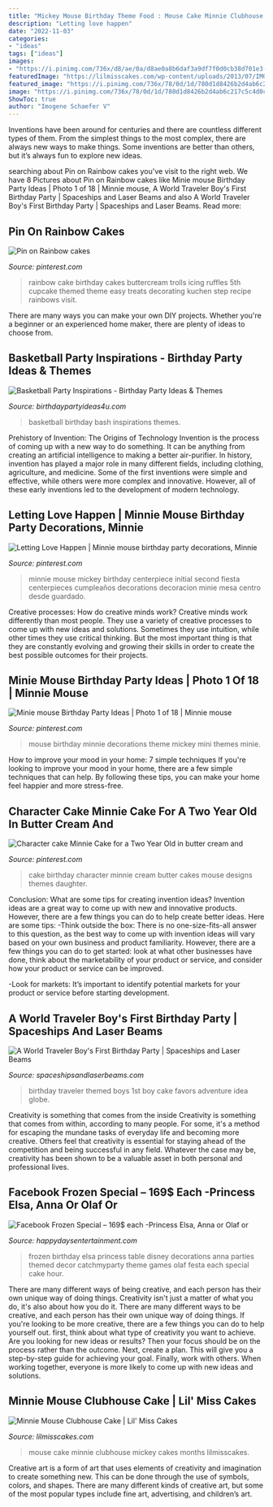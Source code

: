 ```yaml
---
title: "Mickey Mouse Birthday Theme Food : Mouse Cake Minnie Clubhouse Mickey Cakes Months Lilmisscakes"
description: "Letting love happen"
date: "2022-11-03"
categories:
- "ideas"
tags: ["ideas"]
images:
- "https://i.pinimg.com/736x/d8/ae/0a/d8ae0a8b6daf3a9df7f0d0cb38d701e3--minnie-cake-minnie-mouse.jpg"
featuredImage: "https://lilmisscakes.com/wp-content/uploads/2013/07/IMG_2117-crop.jpg"
featured_image: "https://i.pinimg.com/736x/78/0d/1d/780d1d8426b2d4ab6c217c5c4d0cfa59.jpg"
image: "https://i.pinimg.com/736x/78/0d/1d/780d1d8426b2d4ab6c217c5c4d0cfa59.jpg"
ShowToc: true
author: "Imogene Schaefer V"
---
```



Inventions have been around for centuries and there are countless different types of them. From the simplest things to the most complex, there are always new ways to make things. Some inventions are better than others, but it’s always fun to explore new ideas.

	

		
searching about Pin on Rainbow cakes you've visit to the right web. We have 8 Pictures about Pin on Rainbow cakes like Minie mouse Birthday Party Ideas | Photo 1 of 18 | Minnie mouse, A World Traveler Boy&#039;s First Birthday Party | Spaceships and Laser Beams and also A World Traveler Boy&#039;s First Birthday Party | Spaceships and Laser Beams. Read more:
		
    
## Pin On Rainbow Cakes

<img loading=lazy src="https://i.pinimg.com/736x/78/0d/1d/780d1d8426b2d4ab6c217c5c4d0cfa59.jpg" onerror="this.onerror=null;this.src='https://tse1.mm.bing.net/th?id=OIP.oXXrEwR30O_BShaE06oeTAHaLD&amp;pid=15.1';" alt="Pin on Rainbow cakes">

_Source: pinterest.com_

>rainbow cake birthday cakes buttercream trolls icing ruffles 5th cupcake themed theme easy treats decorating kuchen step recipe rainbows visit. 

	

There are many ways you can make your own DIY projects. Whether you're a beginner or an experienced home maker, there are plenty of ideas to choose from.

    
## Basketball Party Inspirations - Birthday Party Ideas &amp; Themes

<img loading=lazy src="http://www.birthdaypartyideas4u.com/wp-content/uploads/2017/12/Basketball-Birthday-Bash.png" onerror="this.onerror=null;this.src='https://tse1.mm.bing.net/th?id=OIP.pKQQK4RlMnPDoQW2mUGP0gHaLZ&amp;pid=15.1';" alt="Basketball Party Inspirations - Birthday Party Ideas &amp; Themes">

_Source: birthdaypartyideas4u.com_

>basketball birthday bash inspirations themes. 

	

Prehistory of Invention: The Origins of Technology
Invention is the process of coming up with a new way to do something. It can be anything from creating an artificial intelligence to making a better air-purifier. In history, invention has played a major role in many different fields, including clothing, agriculture, and medicine. Some of the first inventions were simple and effective, while others were more complex and innovative. However, all of these early inventions led to the development of modern technology.

    
## Letting Love Happen | Minnie Mouse Birthday Party Decorations, Minnie

<img loading=lazy src="https://i.pinimg.com/736x/d0/de/b7/d0deb73b1c15d9fc4ac2cc05c4244593.jpg" onerror="this.onerror=null;this.src='https://tse1.mm.bing.net/th?id=OIP.7xDhaCUJzVyNan5S70TT-gHaNK&amp;pid=15.1';" alt="Letting Love Happen | Minnie mouse birthday party decorations, Minnie">

_Source: pinterest.com_

>minnie mouse mickey birthday centerpiece initial second fiesta centerpieces cumpleaños decorations decoracion minie mesa centro desde guardado. 

	

Creative processes: How do creative minds work?
Creative minds work differently than most people. They use a variety of creative processes to come up with new ideas and solutions. Sometimes they use intuition, while other times they use critical thinking. But the most important thing is that they are constantly evolving and growing their skills in order to create the best possible outcomes for their projects.

    
## Minie Mouse Birthday Party Ideas | Photo 1 Of 18 | Minnie Mouse

<img loading=lazy src="https://i.pinimg.com/736x/9b/61/79/9b6179b82f3f72764649f6a7bb7388c6.jpg" onerror="this.onerror=null;this.src='https://tse1.mm.bing.net/th?id=OIP.beA0EcYmnV-du74KeBQm-QHaJ3&amp;pid=15.1';" alt="Minie mouse Birthday Party Ideas | Photo 1 of 18 | Minnie mouse">

_Source: pinterest.com_

>mouse birthday minnie decorations theme mickey mini themes minie. 

	

How to improve your mood in your home: 7 simple techniques
If you're looking to improve your mood in your home, there are a few simple techniques that can help. By following these tips, you can make your home feel happier and more stress-free.

    
## Character Cake Minnie Cake For A Two Year Old In Butter Cream And

<img loading=lazy src="https://i.pinimg.com/736x/d8/ae/0a/d8ae0a8b6daf3a9df7f0d0cb38d701e3--minnie-cake-minnie-mouse.jpg" onerror="this.onerror=null;this.src='https://tse4.mm.bing.net/th?id=OIP.8YK7UxogWi4Zr3-Slr6iKwHaLR&amp;pid=15.1';" alt="Character cake Minnie Cake for a Two Year Old in butter cream and">

_Source: pinterest.com_

>cake birthday character minnie cream butter cakes mouse designs themes daughter. 

	

Conclusion: What are some tips for creating invention ideas?
Invention ideas are a great way to come up with new and innovative products. However, there are a few things you can do to help create better ideas. Here are some tips:
-Think outside the box: There is no one-size-fits-all answer to this question, as the best way to come up with invention ideas will vary based on your own business and product familiarity. However, there are a few things you can do to get started: look at what other businesses have done, think about the marketability of your product or service, and consider how your product or service can be improved.

-Look for markets: It’s important to identify potential markets for your product or service before starting development.

    
## A World Traveler Boy&#039;s First Birthday Party | Spaceships And Laser Beams

<img loading=lazy src="https://spaceshipsandlaserbeams.com/wp-content/uploads/2015/09/boys-themed-world-traveler-first-birthday-party-ideas.jpg" onerror="this.onerror=null;this.src='https://tse1.mm.bing.net/th?id=OIP.0ylEFr6p6HHRRyUEcMe_7QHaLG&amp;pid=15.1';" alt="A World Traveler Boy&#039;s First Birthday Party | Spaceships and Laser Beams">

_Source: spaceshipsandlaserbeams.com_

>birthday traveler themed boys 1st boy cake favors adventure idea globe. 

	

Creativity is something that comes from the inside
Creativity is something that comes from within, according to many people. For some, it's a method for escaping the mundane tasks of everyday life and becoming more creative. Others feel that creativity is essential for staying ahead of the competition and being successful in any field. Whatever the case may be, creativity has been shown to be a valuable asset in both personal and professional lives.

    
## Facebook Frozen Special – 169$ Each -Princess Elsa, Anna Or Olaf Or

<img loading=lazy src="http://happydaysentertainment.com/wp-content/uploads/2015/08/frozen-party-table.jpg" onerror="this.onerror=null;this.src='https://tse4.mm.bing.net/th?id=OIP.KwZYEVDai44cbqY3BxpOIgHaJ4&amp;pid=15.1';" alt="Facebook Frozen Special – 169$ each -Princess Elsa, Anna or Olaf or">

_Source: happydaysentertainment.com_

>frozen birthday elsa princess table disney decorations anna parties themed decor catchmyparty theme games olaf festa each special cake hour. 

	

There are many different ways of being creative, and each person has their own unique way of doing things.
Creativity isn't just a matter of what you do, it's also about how you do it. There are many different ways to be creative, and each person has their own unique way of doing things. If you're looking to be more creative, there are a few things you can do to help yourself out. first, think about what type of creativity you want to achieve. Are you looking for new ideas or results? Then your focus should be on the process rather than the outcome. Next, create a plan. This will give you a step-by-step guide for achieving your goal. Finally, work with others. When working together, everyone is more likely to come up with new ideas and solutions.

    
## Minnie Mouse Clubhouse Cake | Lil&#039; Miss Cakes

<img loading=lazy src="https://lilmisscakes.com/wp-content/uploads/2013/07/IMG_2117-crop.jpg" onerror="this.onerror=null;this.src='https://tse3.mm.bing.net/th?id=OIP.6LFpsdA_iZ4nr2KpHobqfwHaKJ&amp;pid=15.1';" alt="Minnie Mouse Clubhouse Cake | Lil&#039; Miss Cakes">

_Source: lilmisscakes.com_

>mouse cake minnie clubhouse mickey cakes months lilmisscakes. 

	

Creative art is a form of art that uses elements of creativity and imagination to create something new. This can be done through the use of symbols, colors, and shapes. There are many different kinds of creative art, but some of the most popular types include fine art, advertising, and children’s art.

